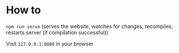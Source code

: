 # How to

`npm run serve` (serves the website, watches for changes, recompiles, restarts server (if compilation successful))

Visit `127.0.0.1:8080` in your browser
